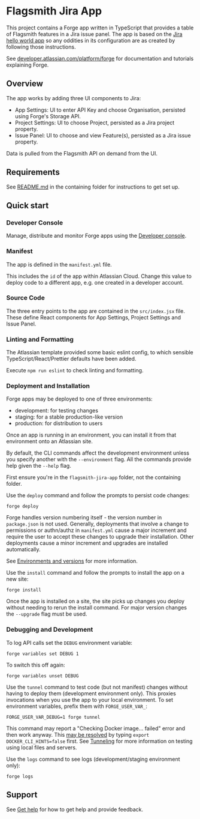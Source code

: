 # Flagsmith Jira App

This project contains a Forge app written in TypeScript that provides a table of Flagsmith features in a Jira issue panel.
The app is based on the [Jira hello world app](https://developer.atlassian.com/platform/forge/build-a-hello-world-app-in-jira/) so any oddities in its configuration are as created by following those instructions.

See [developer.atlassian.com/platform/forge](https://developer.atlassian.com/platform/forge) for documentation and tutorials explaining Forge.

## Overview

The app works by adding three UI components to Jira:

- App Settings: UI to enter API Key and choose Organisation, persisted using Forge's Storage API.
- Project Settings: UI to choose Project, persisted as a Jira project property.
- Issue Panel: UI to choose and view Feature(s), persisted as a Jira issue property.

Data is pulled from the Flagsmith API on demand from the UI.

## Requirements

See [README.md](../README.md) in the containing folder for instructions to get set up.

## Quick start

### Developer Console

Manage, distribute and monitor Forge apps using the [Developer console](https://developer.atlassian.com/platform/forge/manage-your-apps/).

### Manifest

The app is defined in the `manifest.yml` file.

This includes the `id` of the app within Atlassian Cloud. Change this value to deploy code to a different app, e.g. one created in a developer account.

### Source Code

The three entry points to the app are contained in the `src/index.jsx` file. These define React components for App Settings, Project Settings and Issue Panel.

### Linting and Formatting

The Atlassian template provided some basic eslint config, to which sensible TypeScript/React/Prettier defaults have been added.

Execute `npm run eslint` to check linting and formatting.

### Deployment and Installation

Forge apps may be deployed to one of three environments:

- development: for testing changes
- staging: for a stable production-like version
- production: for distribution to users

Once an app is running in an environment, you can install it from that environment onto an Atlassian site.

By default, the CLI commands affect the development environment unless you specify another with the `--environment` flag. All the commands provide help given the `--help` flag.

First ensure you're in the `flagsmith-jira-app` folder, not the containing folder.

Use the `deploy` command and follow the prompts to persist code changes:

    forge deploy

Forge handles version numbering itself - the version number in `package.json` is not used. Generally, deployments that involve a change to permissions or authn/authz in `manifest.yml` cause a major increment and require the user to accept these changes to upgrade their installation. Other deployments cause a minor increment and upgrades are installed automatically.

See [Environments and versions](https://developer.atlassian.com/platform/forge/environments-and-versions/) for more information.

Use the `install` command and follow the prompts to install the app on a new site:

    forge install

Once the app is installed on a site, the site picks up changes you deploy without needing to rerun the install command. For major version changes the `--upgrade` flag must be used.

### Debugging and Development

To log API calls set the `DEBUG` environment variable:

    forge variables set DEBUG 1

To switch this off again:

    forge variables unset DEBUG

Use the `tunnel` command to test code (but not manifest) changes without having to deploy them (development environment only). This proxies invocations when you use the app to your local environment. To set environment variables, prefix them with `FORGE_USER_VAR_`:

    FORGE_USER_VAR_DEBUG=1 forge tunnel

This command may report a "Checking Docker image... failed" error and then work anyway. This [may be resolved](https://community.developer.atlassian.com/t/forge-tunnel-error-checking-docker-image/45490/14) by typing `export DOCKER_CLI_HINTS=false` first.
See [Tunneling](https://developer.atlassian.com/platform/forge/tunneling/) for more information on testing using local files and servers.

Use the `logs` command to see logs (development/staging environment only):

    forge logs

## Support

See [Get help](https://developer.atlassian.com/platform/forge/get-help/) for how to get help and provide feedback.
